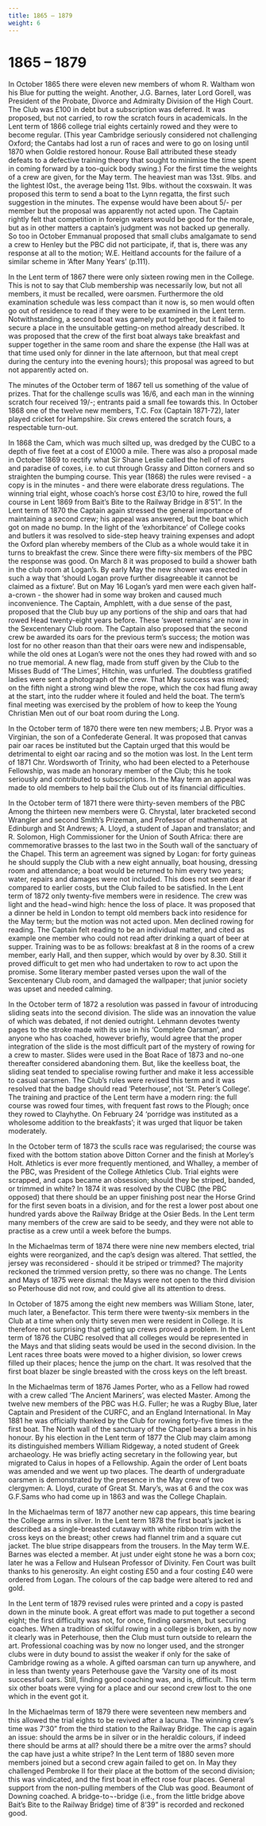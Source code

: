 ```yaml
---
title: 1865 – 1879
weight: 6
---
```


# 1865 – 1879

In October 1865 there were eleven new members of whom R. Waltham won his Blue for putting the weight. Another, J.G. Barnes, later Lord Gorell, was President of the Probate, Divorce and Admiralty Division of the High Court. The Club was £100 in debt but a subscription was deferred. It was proposed, but not carried, to row the scratch fours in academicals. In the Lent term of 1866 college trial eights certainly rowed and they were to become regular. (This year Cambridge seriously considered not challenging Oxford; the Cantabs had lost a run of races and were to go on losing until 1870 when Goldie restored honour. Rouse Ball attributed these steady defeats to a defective training theory that sought to minimise the time spent in coming forward by a too-quick body swing.) For the first time the weights of a crew are given, for the May term. The heaviest man was 13st. 9lbs. and the lightest l0st., the average being 11st. 9lbs. without the coxswain. It was proposed this term to send a boat to the Lynn regatta, the first such suggestion in the minutes. The expense would have been about 5/- per member but the proposal was apparently not acted upon. The Captain rightly felt that competition in foreign waters would be good for the morale, but as in other matters a captain’s judgment was not backed up generally. So too in October Emmanual proposed that small clubs amalgamate to send a crew to Henley but the PBC did not participate, if, that is, there was any response at all to the motion; W.E. Heitland accounts for the failure of a similar scheme in ‘After Many Years’ (p.111).

In the Lent term of 1867 there were only sixteen rowing men in the College. This is not to say that Club membership was necessarily low, but not all members, it must be recalled, were oarsmen. Furthermore the old examination schedule was less compact than it now is, so men would often go out of residence to read if they were to be examined in the Lent term. Notwithstanding, a second boat was gamely put together, but it failed to secure a place in the unsuitable getting-on method already described. It was proposed that the crew of the first boat always take breakfast and supper together in the same room and share the expense (the Hall was at that time used only for dinner in the late afternoon, but that meal crept during the century into the evening hours); this proposal was agreed to but not apparently acted on.

The minutes of the October term of 1867 tell us something of the value of prizes. That for the challenge sculls was 16/6, and each man in the winning scratch four received 19/-; entrants paid a small fee towards this. In October 1868 one of the twelve new members, T.C. Fox (Captain 1871-72), later played cricket for Hampshire. Six crews entered the scratch fours, a respectable turn-out.

In 1868 the Cam, which was much silted up, was dredged by the CUBC to a depth of five feet at a cost of £1000 a mile. There was also a proposal made in October 1869 to rectify what Sir Shane Leslie called the hell of rowers and paradise of coxes, i.e. to cut through Grassy and Ditton corners and so straighten the bumping course. This year (1868) the rules were revised - a copy is in the minutes - and there were elaborate dress regulations. The winning trial eight, whose coach’s horse cost £3/10 to hire, rowed the full course in Lent 1869 from Bait’s Bite to the Railway Bridge in 8’51”. In the Lent term of 1870 the Captain again stressed the general importance of maintaining a second crew; his appeal was answered, but the boat which got on made no bump. In the light of the ‘exhorbitance’ of College cooks and butlers it was resolved to side-step heavy training expenses and adopt the Oxford plan whereby members of the Club as a whole would take it in turns to breakfast the crew. Since there were fifty-six members of the PBC the response was good. On March 8 it was proposed to build a shower bath in the club room at Logan’s. By early May the new shower was erected in such a way that ‘should Logan prove further disagreeable it cannot be claimed as a fixture’. But on May 16 Logan’s yard men were each given half-a-crown - the shower had in some way broken and caused much inconvenience. The Captain, Amphlett, with a due sense of the past, proposed that the Club buy up any portions of the ship and oars that had rowed Head twenty-eight years before. These ‘sweet remains’ are now in the Sexcentenary Club room. The Captain also proposed that the second crew be awarded its oars for the previous term’s success; the motion was lost for no other reason than that their oars were new and indispensable, while the old ones at Logan’s were not the ones they had rowed with and so no true memorial. A new flag, made from stuff given by the Club to the Misses Budd of ‘The Limes’, Hitchin, was unfurled. The doubtless gratified ladies were sent a photograph of the crew. That May success was mixed; on the fifth night a strong wind blew the rope, which the cox had flung away at the start, into the rudder where it fouled and held the boat. The term’s final meeting was exercised by the problem of how to keep the Young Christian Men out of our boat room during the Long.

In the October term of 1870 there were ten new members; J.B. Pryor was a Virginian, the son of a Confederate General. It was proposed that canvas pair oar races be instituted but the Captain urged that this would be detrimental to eight oar racing and so the motion was lost. In the Lent term of 1871 Chr. Wordsworth of Trinity, who had been elected to a Peterhouse Fellowship, was made an honorary member of the Club; this he took seriously and contributed to subscriptions. In the May term an appeal was made to old members to help bail the Club out of its financial difficulties.

In the October term of 1871 there were thirty-seven members of the PBC Among the thirteen new members were G. Chrystal, later bracketed second Wrangler and second Smith’s Prizeman, and Professor of mathematics at Edinburgh and St Andrews; A. Lloyd, a student of Japan and translator; and R. Solomon, High Commissioner for the Union of South Africa: there are commemorative brasses to the last two in the South wall of the sanctuary of the Chapel. This term an agreement was signed by Logan: for forty guineas he should supply the Club with a new eight annually, boat housing, dressing room and attendance; a boat would be returned to him every two years; water, repairs and damages were not included. This does not seem dear if compared to earlier costs, but the Club failed to be satisfied. In the Lent term of 1872 only twenty-five members were in residence. The crew was light and the head¬wind high: hence the loss of place. It was proposed that a dinner be held in London to tempt old members back into residence for the May term; but the motion was not acted upon. Men declined rowing for reading. The Captain felt reading to be an individual matter, and cited as example one member who could not read after drinking a quart of beer at supper. Training was to be as follows: breakfast at 8 in the rooms of a crew member, early Hall, and then supper, which would by over by 8.30. Still it proved difficult to get men who had undertaken to row to act upon the promise. Some literary member pasted verses upon the wall of the Sexcentenary Club room, and damaged the wallpaper; that junior society was upset and needed calming.

In the October term of 1872 a resolution was passed in favour of introducing sliding seats into the second division. The slide was an innovation the value of which was debated, if not denied outright. Lehmann devotes twenty pages to the stroke made with its use in his ‘Complete Oarsman’, and anyone who has coached, however briefly, would agree that the proper integration of the slide is the most difficult part of the mystery of rowing for a crew to master. Slides were used in the Boat Race of 1873 and no-one thereafter considered abandoning them. But, like the keelless boat, the sliding seat tended to specialise rowing further and make it less accessible to casual oarsmen. The Club’s rules were revised this term and it was resolved that the badge should read ‘Peterhouse’, not ‘St. Peter’s College’. The training and practice of the Lent term have a modern ring: the full course was rowed four times, with frequent fast rows to the Plough; once they rowed to Clayhythe. On February 24 ‘porridge was instituted as a wholesome addition to the breakfasts’; it was urged that liquor be taken moderately.

In the October term of 1873 the sculls race was regularised; the course was fixed with the bottom station above Ditton Corner and the finish at Morley’s Holt. Athletics is ever more frequently mentioned, and Whalley, a member of the PBC, was President of the College Athletics Club. Trial eights were scrapped, and caps became an obsession; should they be striped, banded, or trimmed in white? In 1874 it was resolved by the CUBC (the PBC opposed) that there should be an upper finishing post near the Horse Grind for the first seven boats in a division, and for the rest a lower post about one hundred yards above the Railway Bridge at the Osier Beds. In the Lent term many members of the crew are said to be seedy, and they were not able to practise as a crew until a week before the bumps.

In the Michaelmas term of 1874 there were nine new members elected, trial eights were reorganized, and the cap’s design was altered. That settled, the jersey was reconsidered - should it be striped or trimmed? The majority reckoned the trimmed version pretty, so there was no change. The Lents and Mays of 1875 were dismal: the Mays were not open to the third division so Peterhouse did not row, and could give all its attention to dress.

In October of 1875 among the eight new members was William Stone, later, much later, a Benefactor. This term there were twenty-six members in the Club at a time when only thirty seven men were resident in College. It is therefore not surprising that getting up crews proved a problem. In the Lent term of 1876 the CUBC resolved that all colleges would be represented in the Mays and that sliding seats would be used in the second division. In the Lent races three boats were moved to a higher division, so lower crews filled up their places; hence the jump on the chart. It was resolved that the first boat blazer be single breasted with the cross keys on the left breast.

In the Michaelmas term of 1876 James Porter, who as a Fellow had rowed with a crew called ‘The Ancient Mariners’, was elected Master. Among the twelve new members of the PBC was H.G. Fuller; he was a Rugby Blue, later Captain and President of the CURFC, and an England International. In May 1881 he was officially thanked by the Club for rowing forty-five times in the first boat. The North wall of the sanctuary of the Chapel bears a brass in his honour. By his election in the Lent term of 1877 the Club may claim among its distinguished members William Ridgeway, a noted student of Greek archaeology. He was briefly acting secretary in the following year, but migrated to Caius in hopes of a Fellowship. Again the order of Lent boats was amended and we went up two places. The dearth of undergraduate oarsmen is demonstrated by the presence in the May crew of two clergymen: A. Lloyd, curate of Great St. Mary’s, was at 6 and the cox was G.F.Sams who had come up in 1863 and was the College Chaplain.

In the Michaelmas term of 1877 another new cap appears, this time bearing the College arms in silver. In the Lent term 1878 the first boat’s jacket is described as a single-breasted cutaway with white ribbon trim with the cross keys on the breast; other crews had flannel trim and a square cut jacket. The blue stripe disappears from the trousers. In the May term W.E. Barnes was elected a member. At just under eight stone he was a born cox; later he was a Fellow and Hulsean Professor of Divinity. Fen Court was built thanks to his generosity. An eight costing £50 and a four costing £40 were ordered from Logan. The colours of the cap badge were altered to red and gold.

In the Lent term of 1879 revised rules were printed and a copy is pasted down in the minute book. A great effort was made to put together a second eight; the first difficulty was not, for once, finding oarsmen, but securing coaches. When a tradition of skilful rowing in a college is broken, as by now it clearly was in Peterhouse, then the Club must turn outside to relearn the art. Professional coaching was by now no longer used, and the stronger clubs were in duty bound to assist the weaker if only for the sake of Cambridge rowing as a whole. A gifted oarsman can turn up anywhere, and in less than twenty years Peterhouse gave the ‘Varsity one of its most successful oars. Still, finding good coaching was, and is, difficult. This term six other boats were vying for a place and our second crew lost to the one which in the event got it.

In the Michaelmas term of 1879 there were seventeen new members and this allowed the trial eights to be revived after a lacuna. The winning crew’s time was 7’30” from the third station to the Railway Bridge. The cap is again an issue: should the arms be in silver or in the heraldic colours, if indeed there should be arms at all? should there be a mitre over the arms? should the cap have just a white stripe? In the Lent term of 1880 seven more members joined but a second crew again failed to get on. In May they challenged Pembroke II for their place at the bottom of the second division; this was vindicated, and the first boat in effect rose four places. General support from the non-pulling members of the Club was good. Beaumont of Downing coached. A bridge-to¬-bridge (i.e., from the little bridge above Bait’s Bite to the Railway Bridge) time of 8’39” is recorded and reckoned good.
